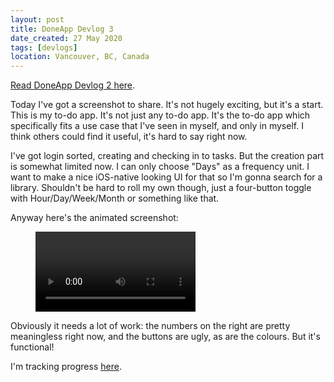 ```yaml
---
layout: post
title: DoneApp Devlog 3
date_created: 27 May 2020
tags: [devlogs]
location: Vancouver, BC, Canada
---
```


[Read DoneApp Devlog 2 here](/blog/done-devlog-2).

Today I've got a screenshot to share. It's not hugely exciting, but it's a start. This is my to-do app. It's not just any to-do app. It's the to-do app which specifically fits a use case that I've seen in myself, and only in myself. I think others could find it useful, it's hard to say right now.

I've got login sorted, creating and checking in to tasks. But the creation part is somewhat limited now. I can only choose "Days" as a frequency unit. I want to make a nice iOS-native looking UI for that so I'm gonna search for a library. Shouldn't be hard to roll my own though, just a four-button toggle with Hour/Day/Week/Month or something like that.

Anyway here's the animated screenshot:

<figure class="center" style='width:256px'>
  <video controls width="256">
    <source src="/img/devlogs/doneapp-3.mp4" type="video/mp4" autoplay>
  </video>
</figure>

Obviously it needs a lot of work: the numbers on the right are pretty meaningless right now, and the buttons are ugly, as are the colours. But it's functional!

I'm tracking progress [here](https://trello.com/c/mV3MomJ6/42-doneapp).
